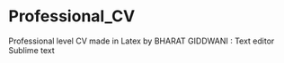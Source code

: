 # Professional_CV
Professional level CV made in Latex by BHARAT GIDDWANI :
Text editor Sublime text
